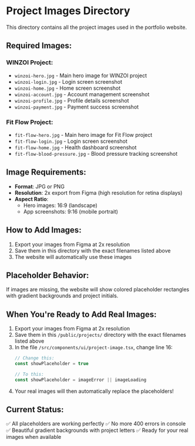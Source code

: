 # Project Images Directory

This directory contains all the project images used in the portfolio website.

## Required Images:

### WINZOI Project:
- `winzoi-hero.jpg` - Main hero image for WINZOI project
- `winzoi-login.jpg` - Login screen screenshot
- `winzoi-home.jpg` - Home screen screenshot  
- `winzoi-account.jpg` - Account management screenshot
- `winzoi-profile.jpg` - Profile details screenshot
- `winzoi-payment.jpg` - Payment success screenshot

### Fit Flow Project:
- `fit-flow-hero.jpg` - Main hero image for Fit Flow project
- `fit-flow-login.jpg` - Login screen screenshot
- `fit-flow-home.jpg` - Health dashboard screenshot
- `fit-flow-blood-pressure.jpg` - Blood pressure tracking screenshot

## Image Requirements:
- **Format**: JPG or PNG
- **Resolution**: 2x export from Figma (high resolution for retina displays)
- **Aspect Ratio**: 
  - Hero images: 16:9 (landscape)
  - App screenshots: 9:16 (mobile portrait)

## How to Add Images:
1. Export your images from Figma at 2x resolution
2. Save them in this directory with the exact filenames listed above
3. The website will automatically use these images

## Placeholder Behavior:
If images are missing, the website will show colored placeholder rectangles with gradient backgrounds and project initials.

## When You're Ready to Add Real Images:
1. Export your images from Figma at 2x resolution
2. Save them in this `/public/projects/` directory with the exact filenames listed above
3. In the file `/src/components/ui/project-image.tsx`, change line 16:
   ```javascript
   // Change this:
   const showPlaceholder = true
   
   // To this:
   const showPlaceholder = imageError || imageLoading
   ```
4. Your real images will then automatically replace the placeholders!

## Current Status:
✅ All placeholders are working perfectly
✅ No more 400 errors in console
✅ Beautiful gradient backgrounds with project letters
✅ Ready for your real images when available
